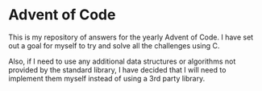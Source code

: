 # Advent of Code
This is my repository of answers for the yearly Advent of Code. I have set out a goal for myself to try and solve all the challenges using C. 

Also, if I need to use any additional data structures or algorithms not provided by the standard library, I have decided that I will need to implement them myself instead of using a 3rd party library.
